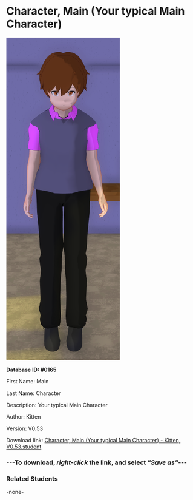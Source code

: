 # Character, Main (Your typical Main Character)

<img src="../../Files/Images/Character, Main (Your typical Main Character).png" title="Character, Main (Your typical Main Character) - Kitten, V0.53">

**Database ID: #0165**

First Name: Main

Last Name: Character

Description: Your typical Main Character

Author: Kitten

Version: V0.53

Download link: <a href="https://raw.githubusercontent.com/Arbiter1223/Daigaku-Gurashi-Custom-Students/master/Files/Student%20Files/Character%2C%20Main%20(Your%20typical%20Main%20Character)%20-%20Kitten%2C%20V0.53.student">Character, Main (Your typical Main Character) - Kitten, V0.53.student</a>

### ---**To download, _right-click_ the link, and select _"Save as"_**---

### Related Students

-none-

